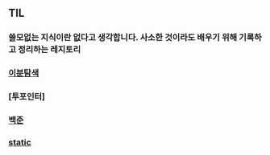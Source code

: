 
## TlL
### 쓸모없는 지식이란 없다고 생각합니다. 사소한 것이라도 배우기 위해 기록하고 정리하는 레지토리

### [이분탐색](https://github.com/Seol0716/TIL/blob/main/Binary_Search/README.md)

### [투포인터]

### [백준](https://github.com/Seol0716/TIL/tree/main/Bronze)

### [static](https://velog.io/@cksdn1092/static) 

